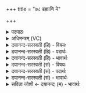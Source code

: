+++
title = "७८ ब्रह्माणि मे"

+++
<details><summary>पदपाठः</summary>

ब्रह्मा॑णि। मे॒। म॒तयः॑। शम्। सु॒तासः॑। शुष्मः॑। इ॒य॒र्त्ति॒। प्रभृ॑त॒ इति॒ प्रभृ॑तः। मे॒। अद्रिः॑। आ। शा॒स॒ते॒। प्रति॑। ह॒र्य्य॒न्ति॒। उ॒क्था। इ॒मा। हरी॒ऽइति॒ हरी॑। व॒ह॒तः॒। ता। नः॒। अच्छ॑। ७८।
</details>

<details><summary>अधिमन्त्रम् (VC)</summary>

- इन्द्रामरुतौ देवते
- अगस्त्य ऋषिः
- विराट्त्रिष्टुप्
- धैवतः
</details>

<details><summary>दयानन्द-सरस्वती (हि) - विषयः</summary>

फिर विद्वान् लोग क्या करें, इस विषय को अगले मन्त्र में कहा है ॥
</details>

<details><summary>दयानन्द-सरस्वती (हि) - पदार्थः</summary>

पदार्थान्वयभाषाः -  (सुतासः) विद्या और सुन्दर शिक्षा से युक्त ऐश्वर्यवाले (मतयः) बुद्धिमान् लोग (मे) मेरे लिये जिन (ब्रह्माणि) धनों की (प्रति, हर्यन्ति) प्रतीति से कामना करते और (इमा) इन (उक्था) प्रशंसा के योग्य वेदवचनों की (आ, शासते) अभिलाषा करते हैं और (शुष्मः) बलकारी (प्रभृतः) अच्छे प्रकार हवनादि से पुष्ट किया (अद्रिः) मेघ (मे) मेरे लिये जिस (शम्) सुख को (इयर्त्ति) पहुँचाता (ता) उनको (नः) हमारे लिये (हरी) हरणशील अध्यापक और अध्येता (अच्छा, वहतः) अच्छे प्रकार प्राप्त होते हैं ॥७८ ॥
</details>

<details><summary>दयानन्द-सरस्वती (हि) - भावार्थः</summary>

भावार्थभाषाः -  हे विद्वानों ! जिस कर्म से विद्या और मेघ की उन्नति हो उसकी क्रिया करो। जो लोग तुमसे विद्या और सुशिक्षा चाहते हैं, उनको प्रीति से देओ और जो आपसे अधिक विद्यावाले हों, उनसे तुम विद्या ग्रहण करो ॥७८ ॥
</details>

<details><summary>दयानन्द-सरस्वती (सं) - विषयः</summary>

पुनर्विद्वांसः किं कुर्युरित्याह ॥
</details>

<details><summary>दयानन्द-सरस्वती (सं) - पदार्थः</summary>

पदार्थान्वयभाषाः -  सुतासो मतयो मे यानि ब्रह्माणि प्रति हर्य्यन्ति इमोक्थाऽऽशासते शुष्मः प्रभृतोऽद्रिर्मे यत् शमियर्त्ति ता तानि नोऽस्मभ्यं हर्य्यच्छ वहतः ॥७८ ॥
</details>

<details><summary>दयानन्द-सरस्वती (सं) - भावार्थः</summary>

भावार्थभाषाः -  हे विद्वांसो ! येन कर्मणा विद्यामेधोन्नतिः स्यात् तत्कुरुत ये युष्मद्विद्यासुशिक्षे कामयन्ते तान् प्रीत्या प्रयच्छत ये भवद्भ्योऽधिकास्तेभ्यो यूयं विद्यां गृह्णीत ॥७८ ॥
</details>

<details><summary>सविता जोशी ← दयानन्दः (म) - भावार्थः</summary>

भावार्थभाषाः -  हे विद्वानांनो ! ज्या कार्याने विद्या व मेधा यांची उन्नती होते ती क्रिया करा. जे लोक तुमच्याकडून विद्या व चांगले शिक्षण शिकू इच्छितात त्यांना प्रेमाने विद्या शिकवा व जे तुमच्यापेक्षा जास्त विद्यावान असतील त्यांच्याकडून विद्या ग्रहण करा.
</details>
